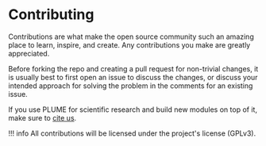 # Contributing

Contributions are what make the open source community such an amazing place to learn, inspire, and create. Any contributions you make are greatly appreciated.

Before forking the repo and creating a pull request for non-trivial changes, it is usually best to first open an issue to discuss the changes, or discuss your intended approach for solving the problem in the comments for an existing issue.

If you use PLUME for scientific research and build new modules on top of it, make sure to [cite us](./about.md#citation).

!!! info
    All contributions will be licensed under the project's license (GPLv3).